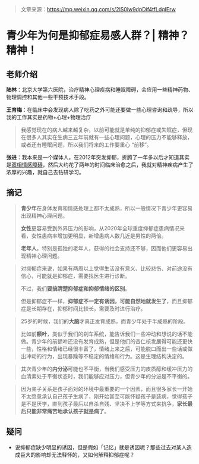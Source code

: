 > 文章来源：https://mp.weixin.qq.com/s/2lS0iw9dpDif4tfLdqIErw

# 青少年为何是抑郁症易感人群？| 精神？精神！

## 老师介绍

**陆林**：北京大学第六医院，治疗精神心理疾病和睡眠障碍，会应用一些精神药物、物理调控和其他一些干预技术手段。

**王育梅**：在临床中会发现病人除了吃药之外可能还要做一些心理咨询和疏导，所以我的工作其实是药物+心理+物理治疗

> 我感觉现在的病人越来越复杂，以前可能就是单纯的抑郁症或失眠症，但现在很多人其实在生病三五年前就有一些心理问题，心理的压力不能够释放，或者还有睡眠问题，所以我们将来的工作要重心 “前移”。

**张进**：我本来是一个媒体人，在2012年突发抑郁，折腾了一年多以后才知道其实是[双相情感障碍](https://zh.m.wikipedia.org/zh-hans/%E9%9B%99%E7%9B%B8%E6%83%85%E7%B7%92%E9%9A%9C%E7%A4%99%E7%97%87)，然后大约花了两年的时间临床治愈之后，我就对精神疾病产生了浓厚的兴趣，就自己去钻研学习。



## 摘记

> **青少年**在身体发育和情感处理上都不太成熟，所以一般情况下青少年更容易出现精神心理问题。
>
> **女性**更容易受到外界压力的影响，从2020年全球重度抑郁症患病情况来看，女性患病率增加更明显，新增患病人数几近是男性的两倍。
>
> **老年人**，特别是孤独的老年人，获得的社会支持还不够，因而他们更容易出现精神心理问题。

> 对抑郁症来说，如果有两周以上觉得生活没有意义、比较悲伤、对前途没有信心，可能就是抑郁症，需要找医生进行诊断。
>
> 不过，我们**要搞清楚抑郁症和抑郁情绪的区别**。
>
> 但是抑郁症不一样，**抑郁症不一定有诱因，可能自然地就发生了**，而且抑郁症是长期存在，抑郁时间比较长，需要及时进行治疗。

> 25岁的时候，我们的**大脑**才真正发育成熟，而青少年处于半成熟的阶段。
>
> 比如前**额叶**，类似于我们的刹车系统，能告诉我们一些冲动和想说的话不能做。青少年的前额叶还没有发育成熟，但是他们的杏仁核发展得可能还更快一些，性格和情绪已经很丰富了，情绪上来之后，可能脱口而出一些话或做出冲动的行为，出现暴躁等不稳定的情绪和行为。这是生理结构决定的。

> 其次青少年的**内分泌**可能也不平衡，当我们感受压力的皮质醇和缓冲压力的血清素处于平衡状态时，我们能够应对压力，但青少年的分泌是不平衡的。

> 因为亲子关系是孩子面对的环境中最重要的一个因素，而且很多家长一开始不太愿意承认自己孩子生病了，刚开始甚至可能怀疑孩子是装病，觉得孩子是不是厌学，直到孩子最后以自杀自残、坚决不上学等方式来抗争，**家长最后只能非常痛苦地承认孩子就是病了**。



## 疑问

- 说抑郁症缺少明显的诱因，但是假如「记忆」就是诱因呢？那些过去对某人造成巨大的影响却无法释怀的，又如何解释抑郁症呢？

